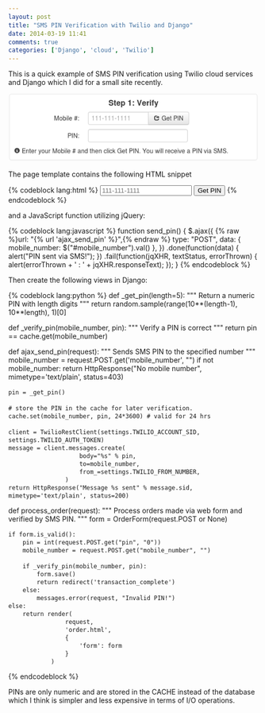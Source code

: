 ```yaml
---
layout: post
title: "SMS PIN Verification with Twilio and Django"
date: 2014-03-19 11:41
comments: true
categories: ['Django', 'cloud', 'Twilio']
---
```


This is a quick example of SMS PIN verification using Twilio cloud services and
Django which I did for a small site recently.

![SMS PIN form](/images/sms_pin.png "SMS PIN form")

The page template contains the following HTML snippet

{% codeblock lang:html %}
<input type="text" id="mobile_number" name="mobile_number" placeholder="111-111-1111" required>
<button class="btn" type="button" onClick="send_pin()"><i class="icon-share"></i> Get PIN</button>
{% endcodeblock %}

and a JavaScript function utilizing jQuery:

{% codeblock lang:javascript %}
function send_pin() {
    $.ajax({
                {% raw %}url: "{% url 'ajax_send_pin' %}",{% endraw %}
                type: "POST",
                data: { mobile_number:  $("#mobile_number").val() },
            })
            .done(function(data) {
                alert("PIN sent via SMS!");
            })
            .fail(function(jqXHR, textStatus, errorThrown) {
                alert(errorThrown + ' : ' + jqXHR.responseText);
            });
}
{% endcodeblock %}

Then create the following views in Django:

{% codeblock lang:python %}
def _get_pin(length=5):
    """ Return a numeric PIN with length digits """
    return random.sample(range(10**(length-1), 10**length), 1)[0]


def _verify_pin(mobile_number, pin):
    """ Verify a PIN is correct """
    return pin == cache.get(mobile_number)


def ajax_send_pin(request):
    """ Sends SMS PIN to the specified number """
    mobile_number = request.POST.get('mobile_number', "")
    if not mobile_number:
        return HttpResponse("No mobile number", mimetype='text/plain', status=403)

    pin = _get_pin()

    # store the PIN in the cache for later verification.
    cache.set(mobile_number, pin, 24*3600) # valid for 24 hrs

    client = TwilioRestClient(settings.TWILIO_ACCOUNT_SID, settings.TWILIO_AUTH_TOKEN)
    message = client.messages.create(
                        body="%s" % pin,
                        to=mobile_number,
                        from_=settings.TWILIO_FROM_NUMBER,
                    )
    return HttpResponse("Message %s sent" % message.sid, mimetype='text/plain', status=200)

def process_order(request):
    """ Process orders made via web form and verified by SMS PIN. """
    form = OrderForm(request.POST or None)

    if form.is_valid():
        pin = int(request.POST.get("pin", "0"))
        mobile_number = request.POST.get("mobile_number", "")

        if _verify_pin(mobile_number, pin):
            form.save()
            return redirect('transaction_complete')
        else:
            messages.error(request, "Invalid PIN!")
    else:
        return render(
                    request,
                    'order.html',
                    {
                        'form': form
                    }
                )
{% endcodeblock %}

PINs are only numeric and are stored in the CACHE instead of the database which
I think is simpler and less expensive in terms of I/O operations.